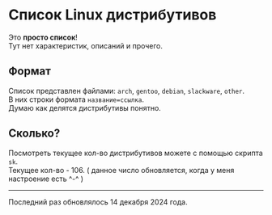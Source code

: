 # Список Linux дистрибутивов
Это **просто список**!  
Тут нет характеристик, описаний и прочего.  

## Формат
Список представлен файлами:
`arch`, `gentoo`, `debian`, `slackware`, `other`.  
В них строки формата `название=ссылка`.  
Думаю как делятся дистрибутивы понятно.  

## Сколько?
Посмотреть текущее кол-во дистрибутивов можете с помощью
скрипта `sk`.  
Текущее кол-во - 106. ( данное число обновляется, когда у меня настроение 
есть ^-^ )

---

Последний раз обновлялось 14 декабря 2024 года.  
